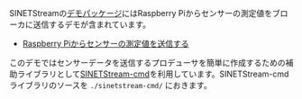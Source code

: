 SINETStreamの[デモパッケージ](https://github.com/nii-gakunin-cloud/sinetstream-demo)にはRaspberry Piからセンサーの測定値をブローカに送信するデモが含まれています。

* [Raspberry Piからセンサーの測定値を送信する](https://github.com/nii-gakunin-cloud/sinetstream-demo/tree/main/NumericalSensorData/Sensor)

このデモではセンサーデータを送信するプロデューサを簡単に作成するための補助ライブラリとして[SINETStream-cmd](https://pypi.org/project/sinetstream-cmd/)を利用しています。SINETStream-cmdライブラリのソースを `./sinetstream-cmd/` におきます。
